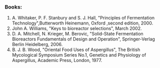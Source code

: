 ### Books:
1. A. Whitaker, P. F. Stanbury and S. J. Hall, "Principles of Fermentation Technology",Butterworth Heinemann, Oxford ,second edition, 2000.
2. John A. Williams, "Keys to bioreactor selections", March 2002.
3. D. A. Mitchell, N. Krieger, M. Berovic, "Solid-State Fermentation Bioreactors Fundamentals of Design and Operation", Springer-Verlag Berlin Heidelberg, 2006.
4. B. J. B. Wood, "Oriental Food Uses of Aspergillus", The British Mycological Symposium Series No.1, Genetics and Physiology of Aspergillus, Academic Press, London, 1977.
